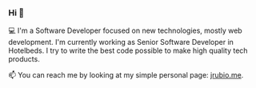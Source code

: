 ### Hi 👋

💻 I'm a Software Developer focused on new technologies, mostly web development. I'm currently working as Senior Software Developer in Hotelbeds. I try to write the best code possible to make high quality tech products.

📫 You can reach me by looking at my simple personal page: [jrubio.me](https://jrubio.me).
